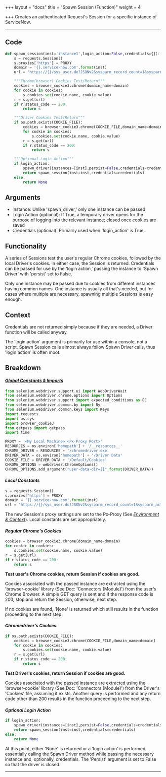 +++
layout = "docs"
title = "Spawn Session (Function)"
weight = 4

+++
Creates an authenticated Request's Session for a specific instance of ServiceNow.

<hr />

## Code

```python
def spawn_session(inst='instance1',login_action=False,credentials={}):
	s = requests.Session()
	s.proxies['https'] = PROXY
	domain = '{}.service-now.com'.format(inst)
	url = 'https://{}/sys_user.do?JSONv2&sysparm_record_count=1&sysparm_action=getKeys'.format(domain)

	"""Chrome(browser) Cookies Test/Return"""
	cookies = browser_cookie3.chrome(domain_name=domain)
	for cookie in cookies:
		s.cookies.set(cookie.name, cookie.value)
	r = s.get(url)
	if r.status_code == 200:
		return s

	"""Driver Cookies Test/Return"""
	if os.path.exists(COOKIE_FILE):
		cookies = browser_cookie3.chrome(COOKIE_FILE,domain_name=domain)
		for cookie in cookies:
			s.cookies.set(cookie.name, cookie.value)
		r = s.get(url)
		if r.status_code == 200:
			return s

	"""Optional Login Action"""
	if login_action:
		spawn_driver(instances=[inst],persist=False,credentials=credentials)
		return spawn_session(inst=inst,credentials=credentials)
	else:
		return None
```

## Arguments

* Instance: Unlike 'spawn_driver,' only one instance can be passed
* Login Action (optional): If True, a temporary driver opens for the purpose of logging into the relevant instance; closed once cookies are saved
* Credentials (optional): Primarily used when 'login_action' is True.

## Functionality

A series of Sessions test the user's regular Chrome cookies, followed by the local Driver's cookies. In either case, the Session is returned. Credentials can be passed for use by the 'login action,' passing the instance to 'Spawn Driver' with 'persist' set to False.

Only one instance may be passed due to cookies from different instances having common names. One instance is usually all that's needed, but for cases where multiple are necessary, spawning multiple Sessions is easy enough.

## Context

Credentials are not returned simply because if they are needed, a Driver function will be called anyway.

The 'login action' argument is primarily for use within a console, not a script. Spawn Session calls almost always follow Spawn Driver calls, thus 'login action' is often moot.

</hr>

## Breakdown

#### [**_Global Constants & Imports_**](/docs/connectors/spawn-driver-function/)

```python
from selenium.webdriver.support.ui import WebDriverWait
from selenium.webdriver.chrome.options import Options
from selenium.webdriver.support import expected_conditions as EC
from selenium.webdriver.common.by import By
from selenium.webdriver.common.keys import Keys
import requests
import os,sys
import browser_cookie3
from getpass import getpass
import time

PROXY = '<My Local Machine>:<Px-Proxy Port>'
RESOURCES = os.environ['homepath'] + '/__resources__'
CHROME_DRIVER = RESOURCES + '/chromedriver.exe'
DRIVER_DATA = os.environ['homepath'] + '/Driver Data'
COOKIE_FILE = DRIVER_DATA + '/Default/Cookies'
CHROME_OPTIONS = webdriver.ChromeOptions()
CHROME_OPTIONS.add_argument("user-data-dir={}".format(DRIVER_DATA))
```

#### **_Local Constants_**

```python
s = requests.Session()
s.proxies['https'] = PROXY
domain = '{}.service-now.com'.format(inst)
url = 'https://{}/sys_user.do?JSONv2&sysparm_record_count=1&sysparm_action=getKeys'.format(domain)
```

The new Session's proxy settings are set to the Px-Proxy (See [_Environment & Context_](https://jjydyhotlchyoa.instant.forestry.io/docs/general-context/)). Local constants are set appropriately.

#### **_Regular Chrome's Cookies_**

```python
cookies = browser_cookie3.chrome(domain_name=domain)
for cookie in cookies:
	s.cookies.set(cookie.name, cookie.value)
r = s.get(url)
if r.status_code == 200:
	return s
```

**Test user's Chrome cookies, return Session if cookies are good.**

Cookies associated with the passed instance are extracted using the 'browser-cookie' library (See Doc: 'Connectors (Module)') from the user's Chrome Browser. A simple GET query is sent and if the response code is 200, stop and return the Session, otherwise, next step.

If no cookies are found, 'None' is returned which still results in the function proceeding to the next step.

#### **_Chromedriver's Cookies_**

```python
if os.path.exists(COOKIE_FILE):
	cookies = browser_cookie3.chrome(COOKIE_FILE,domain_name=domain)
	for cookie in cookies:
		s.cookies.set(cookie.name, cookie.value)
	r = s.get(url)
	if r.status_code == 200:
		return s
```

**Test Driver's cookies, return Session if cookies are good.**

Cookies associated with the passed instance are extracted using the 'browser-cookie' library (See Doc: 'Connectors (Module)') from the Driver's 'Cookies' file, assuming it exists. Another query is performed and any return code other than 200 results in the function proceeding to the next step.

#### **_Optional Login Action_**

```python
if login_action:
	spawn_driver(instances=[inst],persist=False,credentials=credentials)
	return spawn_session(inst=inst,credentials=credentials)
else:
	return None
```

At this point, either 'None' is returned or a 'login action' is performed, essentially calling the Spawn Driver method while passing the necessary instance and, optionally, credentials. The 'Persist' argument is set to False so that the driver is closed.
<hr />